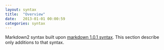 ```yaml
---
layout: syntax
title:  "Overview"
date:   2013-01-01 00:00:59
categories: syntax
---
```


Markdown2 syntax built upon [markdown 1.0.1 syntax](http://daringfireball.net/projects/markdown/syntax). This section describe only additions to that syntax.

